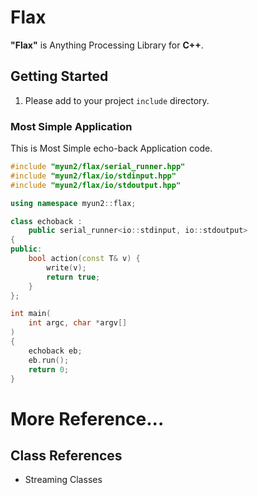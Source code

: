 # Flax

**"Flax"** is Anything Processing Library for **C++**.

## Getting Started

1. Please add to your project `include` directory.

### Most Simple Application

This is Most Simple echo-back Application code.

```c++
#include "myun2/flax/serial_runner.hpp"
#include "myun2/flax/io/stdinput.hpp"
#include "myun2/flax/io/stdoutput.hpp"

using namespace myun2::flax;

class echoback :
	public serial_runner<io::stdinput, io::stdoutput>
{
public:
	bool action(const T& v) {
		write(v);
		return true;
	}
};

int main(
	int argc, char *argv[]
)
{
	echoback eb;
	eb.run();
	return 0;
}
```

# More Reference...

## Class References

* Streaming Classes

